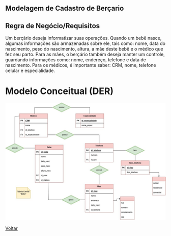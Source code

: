 ## Modelagem de Cadastro de Berçario

## Regra de Negócio/Requisitos
Um berçário deseja informatizar suas operações. Quando um bebê  nasce, algumas informações são armazenadas sobre ele, tais como:  nome, data do nascimento, peso do nascimento, altura, a mãe deste  bebê e o médico que fez seu parto. Para as mães, o berçário também  deseja manter um controle, guardando informações como: nome,  endereço, telefone e data de nascimento. Para os médicos, é importante  saber: CRM, nome, telefone celular e especialidade. 

# Modelo Conceitual (DER)
![Diagrama ER](../../Imagens/DER/bercario.jpg)

[Voltar](../../README.md)
